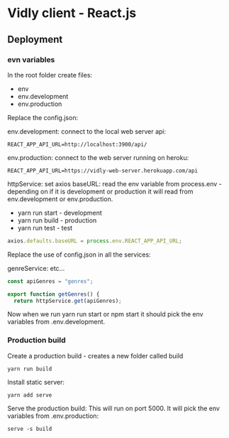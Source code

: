 # Vidly client - React.js

## Deployment

### evn variables

In the root folder create files:
- env
- env.development
- env.production

Replace the config.json:

env.development: connect to the local web server api:
```
REACT_APP_API_URL=http://localhost:3900/api/
```

env.production: connect to the web server running on heroku:
```
REACT_APP_API_URL=https://vidly-web-server.herokuapp.com/api
```

httpService: set axios baseURL: read the env variable from process.env - depending on if it is development or production it will read from env.development or env.production.

- yarn run start - development
- yarn run build - production
- yarn run test - test

```javascript
axios.defaults.baseURL = process.env.REACT_APP_API_URL;
```

Replace the use of config.json in all the services:

genreService: etc...
```javascript
const apiGenres = "genres";

export function getGenres() {
  return httpService.get(apiGenres);
```

Now when we run yarn run start or npm start it should pick the env variables from .env.development.

### Production build

Create a production build - creates a new folder called build
```
yarn run build
```

Install static server:
```
yarn add serve
```

Serve the production build: This will run on port 5000. It will pick the env variables from .env.production:
```
serve -s build
```
